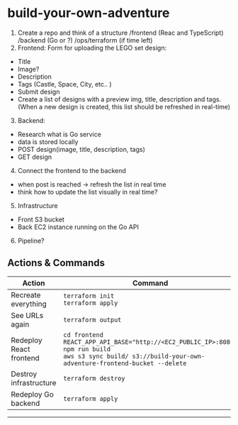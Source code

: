 # build-your-own-adventure
1. Create a repo and think of a structure 
  /frontend (Reac and TypeScript)
  /backend (Go or ?)
  /ops/terraform (if time left)
2. Frontend:
  Form for uploading the LEGO set design:
  - Title
  - Image?
  - Description
  - Tags (Castle, Space, City, etc.. )
  - Submit design
  - Create a list of designs with a preview img, title, description and tags. (When a new design is created, this list should be refreshed in real-time)
3. Backend:
  - Research what is Go service
  - data is stored locally
  - POST design(image, title, description, tags)
  - GET design
4. Connect the frontend to the backend
  - when post is reached -> refresh the list in real time
  - think how to update the list visually in real time?
5. Infrastructure
  - Front S3 bucket
  - Back EC2 instance running on the Go API
6. Pipeline?


## Actions & Commands

| **Action**                            | **Command**                                                                                     |
|-------------------------------------------|-----------------------------------------------------------------------------------------------------|
| Recreate everything                       | `terraform init`<br>`terraform apply`                                                                |
| See URLs again                            | `terraform output`                                                                                  |
| Redeploy React frontend                   | `cd frontend`<br>`REACT_APP_API_BASE="http://<EC2_PUBLIC_IP>:8080" npm run build`<br>`aws s3 sync build/ s3://build-your-own-adventure-frontend-bucket --delete` |
| Destroy infrastructure                    | `terraform destroy`                                                                                 |
| Redeploy Go backend                       | `terraform apply`                                                                                   |

---

